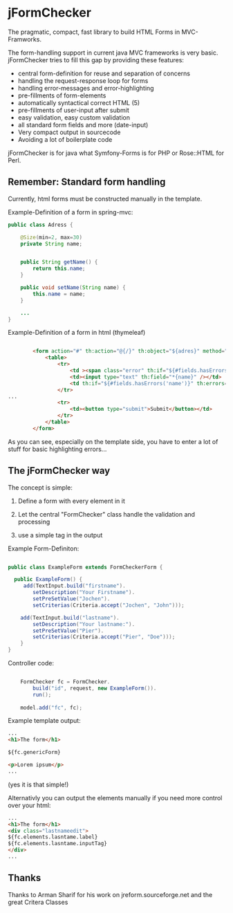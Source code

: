# jFormChecker
The pragmatic, compact, fast library to build HTML Forms in MVC-Framworks. 

The form-handling support in current java MVC frameworks is very basic. jFormChecker tries to fill this gap by providing these features:

* central form-definition for reuse and separation of concerns
* handling the request-response loop for forms
* handling error-messages and error-highlighting
* pre-fillments of form-elements
* automatically syntactical correct HTML (5)
* pre-fillments of user-input after submit
* easy validation, easy custom validation
* all standard form fields and more (date-input)
* Very compact output in sourcecode
* Avoiding a lot of boilerplate code

jFormChecker is for java what Symfony-Forms is for PHP or Rose::HTML for Perl.

## Remember: Standard form handling

Currently, html forms must be constructed manually in the template.

Example-Definition of a form in spring-mvc:
```java
public class Adress {

    @Size(min=2, max=30)
    private String name;


    public String getName() {
        return this.name;
    }

    public void setName(String name) {
        this.name = name;
    }

	...
}

```

Example-Definition of a form in html (thymeleaf)
```html

        <form action="#" th:action="@{/}" th:object="${adres}" method="post">
            <table>
                <tr>
                    <td ><span class="error" th:if="${#fields.hasErrors('name')}" th:errors="*{name}">Name:</span><span class="error" th:else="${#fields.hasErrors('name')}" th:errors="*{name}">Name:</span></td>
                    <td><input type="text" th:field="*{name}" /></td>
                    <td th:if="${#fields.hasErrors('name')}" th:errors="*{name}">Name Error</td>
                </tr>
...
                <tr>
                    <td><button type="submit">Submit</button></td>
                </tr>
            </table>
        </form>

```

As you can see, especially on the template side, you have to enter a lot of stuff for basic highlighting errors...

## The jFormChecker way

The concept is simple: 

1. Define a form with every element in it

2. Let the central "FormChecker" class handle the validation and processing

3. use a simple tag in the output

Example Form-Definiton:

```Java

public class ExampleForm extends FormCheckerForm {

  public ExampleForm() {
     add(TextInput.build("firstname").
     	setDescription("Your Firstname").
     	setPreSetValue("Jochen").
     	setCriterias(Criteria.accept("Jochen", "John")));

    add(TextInput.build("lastname").
    	setDescription("Your lastname:").
    	setPreSetValue("Pier").
    	setCriterias(Criteria.accept("Pier", "Doe")));
	}
}
```

Controller code:

```java

 	FormChecker fc = FormChecker.
        build("id", request, new ExampleForm()).
        run();
             
    model.add("fc", fc);

```


Example template output:

```html
...
<h1>The form</h1>

${fc.genericForm}

<p>Lorem ipsum</p>
...
```

(yes it is that simple!)

Alternativly you can output the elements manually if you need more control over your html:

```html
...
<h1>The form</h1>
<div class="lastnameedit">
${fc.elements.lasntame.label}
${fc.elements.lasntame.inputTag}
</div>
...
```

## Thanks

Thanks to Arman Sharif for his work on jreform.sourceforge.net and the great Critera Classes